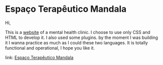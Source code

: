# Espaço Terapêutico Mandala 

Hi,

This is a [website](https://zealous-rosalind-9215e7.netlify.app/) of a mental health clinic. I choose to use only CSS and HTML to develop it. I also used some plugins. by the moment I was building it I wanna practice as much as I could these two languages. It is totally functional and operational, I hope you like it.


link: [Espaço Terapêutico Mandala](https://zealous-rosalind-9215e7.netlify.app/)




